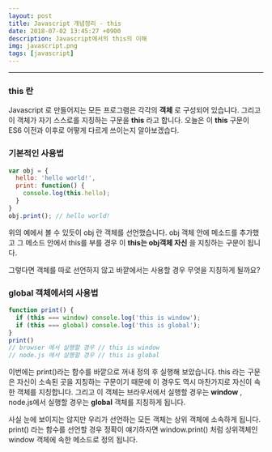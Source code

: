 ```yaml
---
layout: post
title: Javascript 걔념정리 - this
date: 2018-07-02 13:45:27 +0900
description: Javascript에서의 this의 이해
img: javascript.png
tags: [javascript]
---
```

------------------------------------------------
### this 란
Javascript 로 만들어지는 모든 프로그램은 각각의 **객체** 로 구성되어 있습니다. 그리고 이 객체가 자기 스스로를 지칭하는 구문을 **this** 라고 합니다. 오늘은 이 **this** 구문이 ES6 이전과 이후로 어떻게 다르게 쓰이는지 알아보겠습다.

### 기본적인 사용법
```javascript
var obj = {
  hello: 'hello world!',
  print: function() {
    console.log(this.hello);
  }
}
obj.print(); // hello world!
```

위의 예에서 볼 수 있듯이 obj 란 객체를 선언했습니다. obj 객체 안에 메소드를 추가했고 그 메소드 안에서 this를 부를 경우 이 **this는 obj객체 자신** 을 지칭하는 구문이 됩니다.

그렇다면 객체를 따로 선언하지 않고 바깥에서는 사용할 경우 무엇을 지칭하게 될까요?

### global 객체에서의 사용법
```javascript
function print() {
  if (this === window) console.log('this is window');
  if (this === global) console.log('this is global');
}
print()
// browser 에서 실행할 경우 // this is window
// node.js 에서 실행할 경우 // this is global
```

이번에는 print()라는 함수를 바깥으로 꺼내 정의 후 실행해 보았습니다. this 라는 구문은 자신이 소속된 곳을 지칭하는 구문이기 때문에 이 경우도 역시 마찬가지로 자신이 속한 객체를 지칭합니다. 그리고 이 객체는 브라우서에서 실행할 경우는 **window** , node.js에서 실행할 경우는 **global** 객체를 지칭하게 됩니다.

사실 눈에 보이지는 않지만 우리가 선언하는 모든 객체는 상위 객체에 소속하게 됩니다. print() 라는 함수를 선언할 경우 정확이 얘기하자면 window.print() 처럼 상위객체인 window 객체에 속한 메소드로 정의 됩니다.
